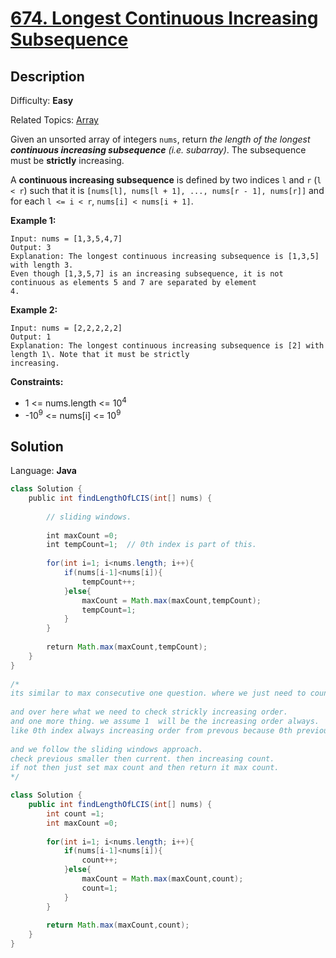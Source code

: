 # [674\. Longest Continuous Increasing Subsequence](https://leetcode.com/problems/longest-continuous-increasing-subsequence/)

## Description

Difficulty: **Easy**  

Related Topics: [Array](https://leetcode.com/tag/array/)


Given an unsorted array of integers `nums`, return _the length of the longest **continuous increasing subsequence** (i.e. subarray)_. The subsequence must be **strictly** increasing.

A **continuous increasing subsequence** is defined by two indices `l` and `r` (`l < r`) such that it is `[nums[l], nums[l + 1], ..., nums[r - 1], nums[r]]` and for each `l <= i < r`, `nums[i] < nums[i + 1]`.

**Example 1:**

```
Input: nums = [1,3,5,4,7]
Output: 3
Explanation: The longest continuous increasing subsequence is [1,3,5] with length 3.
Even though [1,3,5,7] is an increasing subsequence, it is not continuous as elements 5 and 7 are separated by element
4.
```

**Example 2:**

```
Input: nums = [2,2,2,2,2]
Output: 1
Explanation: The longest continuous increasing subsequence is [2] with length 1\. Note that it must be strictly
increasing.
```

**Constraints:**

*   1 <= nums.length <= 10<sup>4</sup>
*   -10<sup>9</sup> <= nums[i] <= 10<sup>9</sup>


## Solution

Language: **Java**

```java
class Solution {
    public int findLengthOfLCIS(int[] nums) {
        
        // sliding windows.
        
        int maxCount =0;
        int tempCount=1;  // 0th index is part of this.
        
        for(int i=1; i<nums.length; i++){
            if(nums[i-1]<nums[i]){
                tempCount++;
            }else{
                maxCount = Math.max(maxCount,tempCount);
                tempCount=1;
            }
        }
        
        return Math.max(maxCount,tempCount);
    }
}
​
/*
its similar to max consecutive one question. where we just need to count 1. how much time equal come.
​
and over here what we need to check strickly increasing order.
and one more thing. we assume 1  will be the increasing order always.
like 0th index always increasing order from prevous because 0th previous is nothing. 
​
and we follow the sliding windows approach.
check previous smaller then current. then increasing count.
if not then just set max count and then return it max count.
*/
```




```java
class Solution {
    public int findLengthOfLCIS(int[] nums) {
        int count =1;
        int maxCount =0;
        
        for(int i=1; i<nums.length; i++){
            if(nums[i-1]<nums[i]){
                count++;
            }else{
                maxCount = Math.max(maxCount,count);
                count=1;
            }
        }
        
        return Math.max(maxCount,count);
    }
}


```